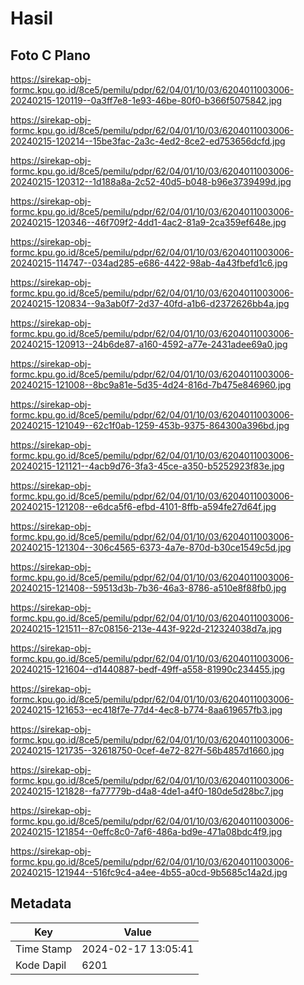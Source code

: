 # Hasil

## Foto C Plano

https://sirekap-obj-formc.kpu.go.id/8ce5/pemilu/pdpr/62/04/01/10/03/6204011003006-20240215-120119--0a3ff7e8-1e93-46be-80f0-b366f5075842.jpg

https://sirekap-obj-formc.kpu.go.id/8ce5/pemilu/pdpr/62/04/01/10/03/6204011003006-20240215-120214--15be3fac-2a3c-4ed2-8ce2-ed753656dcfd.jpg

https://sirekap-obj-formc.kpu.go.id/8ce5/pemilu/pdpr/62/04/01/10/03/6204011003006-20240215-120312--1d188a8a-2c52-40d5-b048-b96e3739499d.jpg

https://sirekap-obj-formc.kpu.go.id/8ce5/pemilu/pdpr/62/04/01/10/03/6204011003006-20240215-120346--46f709f2-4dd1-4ac2-81a9-2ca359ef648e.jpg

https://sirekap-obj-formc.kpu.go.id/8ce5/pemilu/pdpr/62/04/01/10/03/6204011003006-20240215-114747--034ad285-e686-4422-98ab-4a43fbefd1c6.jpg

https://sirekap-obj-formc.kpu.go.id/8ce5/pemilu/pdpr/62/04/01/10/03/6204011003006-20240215-120834--9a3ab0f7-2d37-40fd-a1b6-d2372626bb4a.jpg

https://sirekap-obj-formc.kpu.go.id/8ce5/pemilu/pdpr/62/04/01/10/03/6204011003006-20240215-120913--24b6de87-a160-4592-a77e-2431adee69a0.jpg

https://sirekap-obj-formc.kpu.go.id/8ce5/pemilu/pdpr/62/04/01/10/03/6204011003006-20240215-121008--8bc9a81e-5d35-4d24-816d-7b475e846960.jpg

https://sirekap-obj-formc.kpu.go.id/8ce5/pemilu/pdpr/62/04/01/10/03/6204011003006-20240215-121049--62c1f0ab-1259-453b-9375-864300a396bd.jpg

https://sirekap-obj-formc.kpu.go.id/8ce5/pemilu/pdpr/62/04/01/10/03/6204011003006-20240215-121121--4acb9d76-3fa3-45ce-a350-b5252923f83e.jpg

https://sirekap-obj-formc.kpu.go.id/8ce5/pemilu/pdpr/62/04/01/10/03/6204011003006-20240215-121208--e6dca5f6-efbd-4101-8ffb-a594fe27d64f.jpg

https://sirekap-obj-formc.kpu.go.id/8ce5/pemilu/pdpr/62/04/01/10/03/6204011003006-20240215-121304--306c4565-6373-4a7e-870d-b30ce1549c5d.jpg

https://sirekap-obj-formc.kpu.go.id/8ce5/pemilu/pdpr/62/04/01/10/03/6204011003006-20240215-121408--59513d3b-7b36-46a3-8786-a510e8f88fb0.jpg

https://sirekap-obj-formc.kpu.go.id/8ce5/pemilu/pdpr/62/04/01/10/03/6204011003006-20240215-121511--87c08156-213e-443f-922d-212324038d7a.jpg

https://sirekap-obj-formc.kpu.go.id/8ce5/pemilu/pdpr/62/04/01/10/03/6204011003006-20240215-121604--d1440887-bedf-49ff-a558-81990c234455.jpg

https://sirekap-obj-formc.kpu.go.id/8ce5/pemilu/pdpr/62/04/01/10/03/6204011003006-20240215-121653--ec418f7e-77d4-4ec8-b774-8aa619657fb3.jpg

https://sirekap-obj-formc.kpu.go.id/8ce5/pemilu/pdpr/62/04/01/10/03/6204011003006-20240215-121735--32618750-0cef-4e72-827f-56b4857d1660.jpg

https://sirekap-obj-formc.kpu.go.id/8ce5/pemilu/pdpr/62/04/01/10/03/6204011003006-20240215-121828--fa77779b-d4a8-4de1-a4f0-180de5d28bc7.jpg

https://sirekap-obj-formc.kpu.go.id/8ce5/pemilu/pdpr/62/04/01/10/03/6204011003006-20240215-121854--0effc8c0-7af6-486a-bd9e-471a08bdc4f9.jpg

https://sirekap-obj-formc.kpu.go.id/8ce5/pemilu/pdpr/62/04/01/10/03/6204011003006-20240215-121944--516fc9c4-a4ee-4b55-a0cd-9b5685c14a2d.jpg


## Metadata

| Key        | Value               |
| ---------- | ------------------- |
| Time Stamp | 2024-02-17 13:05:41 |
| Kode Dapil | 6201                |



